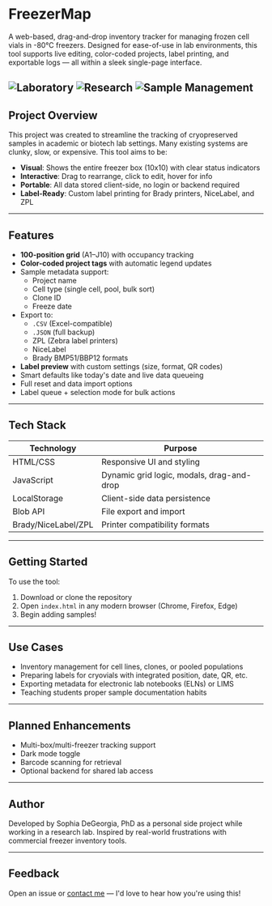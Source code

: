 # FreezerMap

A web-based, drag-and-drop inventory tracker for managing frozen cell vials in -80°C freezers. Designed for ease-of-use in lab environments, this tool supports live editing, color-coded projects, label printing, and exportable logs — all within a sleek single-page interface.

![Laboratory](https://img.shields.io/badge/domain-laboratory-blue.svg)
![Research](https://img.shields.io/badge/application-research-green.svg)
![Sample Management](https://img.shields.io/badge/tracking-samples-orange.svg)
---

## Project Overview

This project was created to streamline the tracking of cryopreserved samples in academic or biotech lab settings. Many existing systems are clunky, slow, or expensive. This tool aims to be:

- **Visual**: Shows the entire freezer box (10x10) with clear status indicators  
- **Interactive**: Drag to rearrange, click to edit, hover for info  
- **Portable**: All data stored client-side, no login or backend required  
- **Label-Ready**: Custom label printing for Brady printers, NiceLabel, and ZPL

---

## Features

- **100-position grid** (A1–J10) with occupancy tracking  
- **Color-coded project tags** with automatic legend updates  
- Sample metadata support:
  - Project name
  - Cell type (single cell, pool, bulk sort)
  - Clone ID
  - Freeze date
- Export to:
  - `.CSV` (Excel-compatible)
  - `.JSON` (full backup)
  - ZPL (Zebra label printers)
  - NiceLabel
  - Brady BMP51/BBP12 formats
- **Label preview** with custom settings (size, format, QR codes)
- Smart defaults like today's date and live data queueing
- Full reset and data import options
- Label queue + selection mode for bulk actions

---

## Tech Stack

| Technology | Purpose |
|------------|---------|
| HTML/CSS   | Responsive UI and styling |
| JavaScript | Dynamic grid logic, modals, drag-and-drop |
| LocalStorage | Client-side data persistence |
| Blob API   | File export and import |
| Brady/NiceLabel/ZPL | Printer compatibility formats |

---

## Getting Started

To use the tool:

1. Download or clone the repository  
2. Open `index.html` in any modern browser (Chrome, Firefox, Edge)
3. Begin adding samples!

---

## Use Cases

- Inventory management for cell lines, clones, or pooled populations
- Preparing labels for cryovials with integrated position, date, QR, etc.
- Exporting metadata for electronic lab notebooks (ELNs) or LIMS
- Teaching students proper sample documentation habits

---

## Planned Enhancements

- Multi-box/multi-freezer tracking support  
- Dark mode toggle  
- Barcode scanning for retrieval  
- Optional backend for shared lab access  

---

## Author

Developed by Sophia DeGeorgia, PhD as a personal side project while working in a research lab. Inspired by real-world frustrations with commercial freezer inventory tools.

---



## Feedback

Open an issue or [contact me](mailto:sdegeorgia@gmail.com) — I'd love to hear how you're using this!



